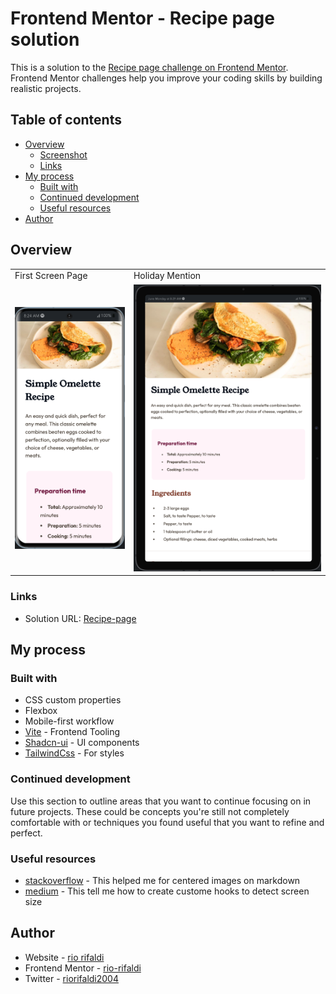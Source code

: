 # Frontend Mentor - Recipe page solution

This is a solution to the [Recipe page challenge on Frontend Mentor](https://www.frontendmentor.io/challenges/recipe-page-KiTsR8QQKm). Frontend Mentor challenges help you improve your coding skills by building realistic projects.

## Table of contents

- [Overview](#overview)
  - [Screenshot](#screenshot)
  - [Links](#links)
- [My process](#my-process)
  - [Built with](#built-with)
  - [Continued development](#continued-development)
  - [Useful resources](#useful-resources)
- [Author](#author)

## Overview

<center  >
<table>
  <tr>
    <td>First Screen Page</td>
     <td>Holiday Mention</td>

  </tr>
  <tr>
    <td><img src="preview/mobile.png" width=370></td>
    <td><img src="preview/tablet.png" width=670 ></td>

  </tr>
 </table>
 </center>

### Links

- Solution URL: [Recipe-page](https://recipe-page-rio-femt.vercel.app)


## My process

### Built with

- CSS custom properties
- Flexbox
- Mobile-first workflow
- [Vite](https://vitejs.dev/) - Frontend Tooling
- [Shadcn-ui](https://ui.shadcn.com) - UI components
- [TailwindCss](https://tailwindcss.com/) - For styles

### Continued development

Use this section to outline areas that you want to continue focusing on in future projects. These could be concepts you're still not completely comfortable with or techniques you found useful that you want to refine and perfect.

### Useful resources

- [stackoverflow](https://stackoverflow.com/questions/24319505/how-can-one-display-images-side-by-side-in-a-github-readme-md) - This helped me for centered images on markdown
- [medium](https://medium.com/@josephat94/building-a-simple-react-hook-to-detect-screen-size-404a867fa2d2) - This tell me how to create custome hooks to detect screen size

## Author

- Website - [rio rifaldi](https://riorifaldi-portofolio.vercel.app/)
- Frontend Mentor - [rio-rifaldi](https://www.frontendmentor.io/profile/rio-rifaldi)
- Twitter - [riorifaldi2004](https://x.com/riorifaldi2004)
